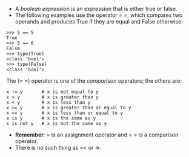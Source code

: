 - A *boolean expression* is an expression that is either true or false.
- The following  examples use the operator = =, which compares two operands and produces True if  they are equal and False otherwise:
```
>>> 5 == 5
True
>>> 5 == 6
False
>>> type(True)
<class 'bool'>
>>> type(False)
<class 'bool'>
```


The (= =)  operator is one of the *comparison* operators; the others are:
```
x != y       # x is not equal to y
x > y        # x is greater than y
x < y        # x is less than y
x >= y       # x is greater than or equal to y
x <= y       # x is less than or equal to y
x is y       # x is the same as y
x is not y   # x is not the same as y
```

- **Remember**: = is an assignment operator and = = is a comparison operator.
- There is no such thing as =< or =>.